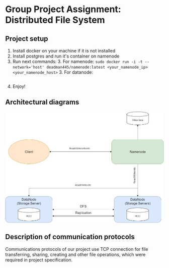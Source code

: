 # Group Project Assignment: Distributed File System

## Project setup
  1. Install docker on your machine if it is not installed
  2. Install postgres and run it's container on namenode
  3. Run next commands:
    3. For namenode:
  ```sudo docker run -i -t --network='host' deadman445/namenode:latest <your_namenode_ip> <your_namenode_host>```
    3. For datanode:
  ```sudo docker run --network='host' -t deadman445/datanode:latest 10.0.15.10 <your_datanode_host> <your_datanode_ip> <your_namenode_host>
  ```
  4. Enjoy!  
## Architectural diagrams
![Chat](https://github.com/KonevDmitry/ds_project/blob/master/Untitled%20Diagram.jpg)

## Description of communication protocols
Communications protocols of our project use TCP connection for file transferring, sharing, creating and other file operations, which were required in project specification.
